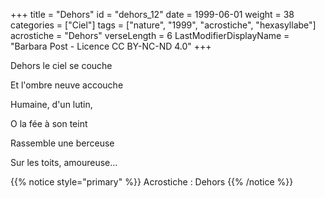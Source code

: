 +++
title = "Dehors"
id = "dehors_12"
date = 1999-06-01
weight = 38
categories = ["Ciel"]
tags = ["nature", "1999", "acrostiche", "hexasyllabe"]
acrostiche = "Dehors"
verseLength = 6
LastModifierDisplayName = "Barbara Post - Licence CC BY-NC-ND 4.0"
+++

Dehors le ciel se couche

Et l'ombre neuve accouche

Humaine, d'un lutin,

O la fée à son teint

Rassemble une berceuse

Sur les toits, amoureuse...

{{% notice style="primary" %}}
Acrostiche : Dehors
{{% /notice %}}
